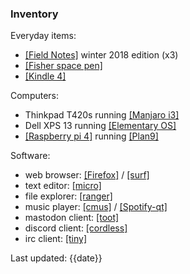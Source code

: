 ### Inventory

Everyday items:
- [[Field Notes]](https://fieldnotesbrand.com/) winter 2018 edition (x3)
- [[Fisher space pen]](https://fieldnotesbrand.com/products/space-pen)
- [[Kindle 4]](https://www.ebay.com/sch/i.html?_from=R40&_trksid=p2380057.m570.l1313&_nkw=kindle+4&_sacat=0)

Computers:
- Thinkpad T420s running [[Manjaro i3]](https://manjaro.org/downloads/community/i3/)
- Dell XPS 13 running [[Elementary OS]](https://elementary.io/)
- [[Raspberry pi 4]](https://www.raspberrypi.org/products/raspberry-pi-4-model-b/) running [[Plan9]](http://9front.org/)

Software:
- web browser: [[Firefox]](https://www.mozilla.org/) / [[surf]](https://surf.suckless.org/)
- text editor: [[micro]](https://micro-editor.github.io/)
- file explorer: [[ranger]](https://ranger.github.io/)
- music player: [[cmus]](https://cmus.github.io/) / [[Spotify-qt]](https://github.com/kraxarn/spotify-qt)
- mastodon client: [[toot]](https://github.com/ihabunek/toot)
- discord client: [[cordless]](https://github.com/Bios-Marcel/cordless)
- irc client: [[tiny]](https://github.com/osa1/tiny)

Last updated: {{date}}

